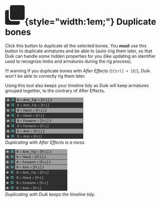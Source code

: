 # ![](../../../img/duik/icons/duplicate.svg){style="width:1em;"} Duplicate bones

Click this button to duplicate all the selected bones. You **must** use this button to duplicate armatures and be able to (auto-)rig them later, so that Duik can handle some hidden properties for you (like updating an identifier used to recognize limbs and armatures during the rig process).

!!! warning
    If you duplicate bones with *After Effects* (`[Ctrl] + [D]`), Duik won't be able to correctly rig them later.

Using this tool also keeps your timeline tidy as Duik will keep armatures grouped together, to the contrary of After Effects.

![](../../../img/duik/bones/ae_duplicate.png)  
*Duplicating with After Effects is a mess.*

![](../../../img/duik/bones/duik_duplicate.png)  
*Duplicating with Duik keeps the timeline tidy.*
